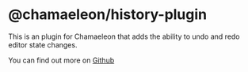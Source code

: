 # @chamaeleon/history-plugin

This is an plugin for Chamaeleon that adds the ability to undo and redo editor state changes.

You can find out more on [Github](https://github.com/lFandoriNl/chamaeleon#chamaeleon)
